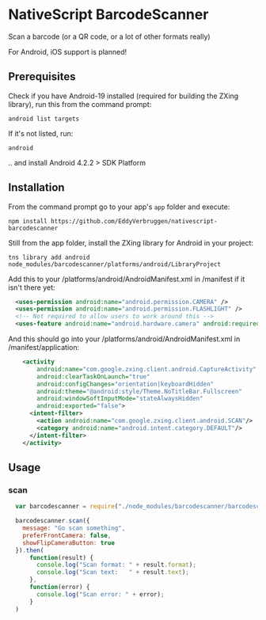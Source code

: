 # NativeScript BarcodeScanner

Scan a barcode (or a QR code, or a lot of other formats really)


For Android, iOS support is planned!


## Prerequisites
Check if you have Android-19 installed (required for building the ZXing library), run this from the command prompt:
```
android list targets
```

If it's not listed, run:
```
android
```

.. and install Android 4.2.2 > SDK Platform


## Installation
From the command prompt go to your app's `app` folder and execute:
```
npm install https://github.com/EddyVerbruggen/nativescript-barcodescanner
```

Still from the app folder, install the ZXing library for Android in your project:
```
tns library add android node_modules/barcodescanner/platforms/android/LibraryProject
```

Add this to your /platforms/android/AndroidManifest.xml in /manifest if it isn't there yet:

```xml
  <uses-permission android:name="android.permission.CAMERA" />
  <uses-permission android:name="android.permission.FLASHLIGHT" />
  <!-- Not required to allow users to work around this -->
  <uses-feature android:name="android.hardware.camera" android:required="false" />
```

And this should go into your /platforms/android/AndroidManifest.xml in /manifest/application:

```xml
    <activity
        android:name="com.google.zxing.client.android.CaptureActivity"
        android:clearTaskOnLaunch="true"
        android:configChanges="orientation|keyboardHidden"
        android:theme="@android:style/Theme.NoTitleBar.Fullscreen"
        android:windowSoftInputMode="stateAlwaysHidden"
        android:exported="false">
      <intent-filter>
        <action android:name="com.google.zxing.client.android.SCAN"/>
        <category android:name="android.intent.category.DEFAULT"/>
      </intent-filter>
    </activity>
```

## Usage

### scan

```js
  var barcodescanner = require("./node_modules/barcodescanner/barcodescanner");

  barcodescanner.scan({
    message: "Go scan something",
    preferFrontCamera: false,
    showFlipCameraButton: true
  }).then(
      function(result) {
        console.log("Scan format: " + result.format);
        console.log("Scan text:   " + result.text);
      },
      function(error) {
        console.log("Scan error: " + error);
      }
  )
```